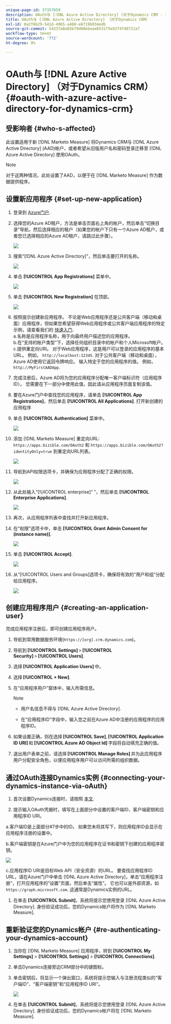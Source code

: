 ```yaml
---
unique-page-id: 37357059
description: OAuth与 [!DNL Azure Active Directory] (对于Dynamics CRM - [!DNL Marketo Measure]  — 产品文档
title: OAuth与 [!DNL Azure Active Directory] （对于Dynamics CRM）
exl-id: 0a2f6b29-541d-4965-a460-e6f19b934edb
source-git-commit: 54337a0a65b79d80ebeae6531f5e92f4f48721a7
workflow-type: tm+mt
source-wordcount: '772'
ht-degree: 0%

---
```


# OAuth与 [!DNL Azure Active Directory] （对于Dynamics CRM） {#oauth-with-azure-active-directory-for-dynamics-crm}

## 受影响者 {#who-s-affected}

此设置适用于新 [!DNL Marketo Measure] 将Dynamics CRM与 [!DNL Azure Active Directory] (AAD)帐户，或者希望从旧版用户名和密码登录迁移至 [!DNL Azure Active Directory] 使用OAuth。

>[!NOTE]
>
>对于这两种情况，此处设置了AAD，以便于在 [!DNL Marketo Measure] 作为数据提供程序。

## 设置新应用程序 {#set-up-new-application}

1. 登录到 [Azure门户](https://portal.azure.com/#home).

1. 选择您的Azure AD租户，方法是单击页面右上角的帐户，然后单击“切换目录”导航，然后选择相应的租户（如果您的帐户下只有一个Azure AD租户，或者您已选择相应的Azure AD租户，请跳过此步骤）。

   ![](assets/setup-2.png)

1. 搜索“[!DNL Azure Active Directory]”，然后单击要打开的名称。

   ![](assets/setup-3.png)

1. 单击 **[!UICONTROL App Registrations]** 菜单中。

   ![](assets/setup-4.png)

1. 单击 **[!UICONTROL New Registration]** 在顶部。

   ![](assets/setup-5.png)

1. 按照提示创建新应用程序。 不论是Web应用程序还是公共客户端（移动和桌面）应用程序，但如果您希望获得Web应用程序或公共客户端应用程序的特定示例，请查看我们的 [快速入门](https://docs.microsoft.com/en-us/azure/active-directory/develop/v1-overview).\
   a.名称是应用程序名称，用于向最终用户描述您的应用程序。\
   b.在“支持的帐户类型”下，选择任何组织目录中的帐户和个人Microsoft帐户。\
   c.提供重定向URI。 对于Web应用程序，这是用户可以登录的应用程序的基本URL。 例如， `http://localhost:12345`. 对于公共客户端（移动和桌面），Azure AD使用它返回令牌响应。 输入特定于您的应用程序的值。 例如， `http://MyFirstAADApp`.

1. 完成注册后，Azure AD将为您的应用程序分配唯一客户端标识符（应用程序ID）。 您需要在下一部分中使用此值，因此请从应用程序页面复制该值。

1. 要在Azure门户中查找您的应用程序，请单击 **[!UICONTROL App Registrations]**，然后单击 **[!UICONTROL All Applications]**. 打开新创建的应用程序

1. 单击 **[!UICONTROL Authentication]** 菜单中。

   ![](assets/setup-9.png)

1. 添加 [!DNL Marketo Measure] 重定向URL: `https://apps.bizible.com/OAuth2` 和 `https://apps.bizible.com/OAuth2?identityOnly=true` 到重定向URL列表。

   ![](assets/setup-10.png)

1. 导航到API权限选项卡，并确保为应用程序分配了正确的权限。

   ![](assets/setup-10a.png)

1. 从此处输入“[!UICONTROL enterprise]“ ”，然后单击 **[!UICONTROL Enterprise Applications]**.

   ![](assets/setup-11.png)

1. 再次，从应用程序列表中查找并打开新应用程序。

1. 在“权限”选项卡中，单击 **[!UICONTROL Grant Admin Consent for (instance name)]**.

   ![](assets/setup-13a.png)

1. 单击 **[!UICONTROL Accept]**.

   ![](assets/setup-13b.png)

1. 从“[!UICONTROL Users and Groups]选项卡，确保将有效的“用户和组”分配给应用程序。

   ![](assets/setup-14.png)

## 创建应用程序用户 {#creating-an-application-user}

完成应用程序注册后，即可创建应用程序用户。

1. 导航到常用数据服务环境(`https://[org].crm.dynamics.com`)。

1. 导航到 **[!UICONTROL Settings]** > **[!UICONTROL Security]** > **[!UICONTROL Users]**.

1. 选择 **[!UICONTROL Application Users]** 中。

1. 选择 **[!UICONTROL + New]**.

1. 在“应用程序用户”窗体中，输入所需信息。

   >[!NOTE]
   >
   >* 用户名信息不得与 [!DNL Azure Active Directory].
   >
   >* 在“应用程序ID”字段中，输入您之前在Azure AD中注册的应用程序的应用程序ID。


1. 如果设置正确，则在选择 **[!UICONTROL Save]**, **[!UICONTROL Application ID URI]** 和 **[!UICONTROL Azure AD Object Id]** 字段将自动填充正确的值。

1. 退出用户表单之前，请选择 **[!UICONTROL Manage Roles]** 并为此应用程序用户分配安全角色，以便应用程序用户可以访问所需的组织数据。

## 通过OAuth连接Dynamics实例 {#connecting-your-dynamics-instance-via-oAuth}

1. 首次设置Dynamics连接时，请按照 [本文](/help/marketo-measure-and-dynamics/getting-started-with-marketo-measure-and-dynamics/microsoft-dynamics-crm-installation-guide.md).

1. 提示输入OAuth凭据时，填写在上面部分中设置的客户端ID、客户端密钥和应用程序ID URI。

a.客户端ID是上面部分#7步中的ID。 如果您未将其写下，则应用程序ID会显示在应用程序注册的设置中。

b.客户端密钥是在Azure门户中为您的应用程序在证书和密钥下创建的应用程序密钥。

![](assets/creating-2e.png)

c.应用程序ID URI是目标Web API（安全资源）的URL。 要查找应用程序ID URL，请在Azure门户中单击 [!DNL Azure Active Directory]，单击“应用程序注册”，打开应用程序的“设置”页面，然后单击“属性”。 它也可以是外部资源，如 `https://graph.microsoft.com`. 这通常是Dynamics实例的URL。

1. 在单击 **[!UICONTROL Submit]**，系统将提示您使用登录 [!DNL Azure Active Directory]. 身份验证成功后，您的Dynamics帐户将作为 [!DNL Marketo Measure].

## 重新验证您的Dynamics帐户 {#re-authenticating-your-dynamics-account}

1. 当你在 [!DNL Marketo Measure] 应用程序，转到 **[!UICONTROL My Settings]** > **[!UICONTROL Settings]** > **[!UICONTROL Connections]**.

1. 单击Dynamics连接旁边CRM部分中的键图标。

1. 单击密钥后，将显示一个弹出窗口，系统将提示您输入与注册流程类似的“客户端ID”、“客户端密钥”和“应用程序ID URI”。

   ![](assets/re-authenticating-3.png)

1. 在单击 **[!UICONTROL Submit]**，系统将提示您使用登录 [!DNL Azure Active Directory]. 身份验证成功后，您的Dynamics帐户将在 [!DNL Marketo Measure].
